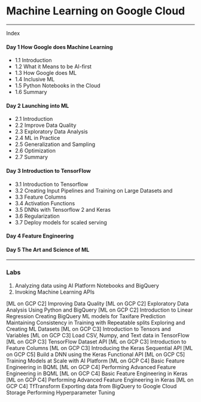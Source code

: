 # Machine Learning on Google Cloud

---

Index

#### Day 1 How Google does Machine Learning
- 1.1 Introduction
- 1.2 What it Means to be AI-first
- 1.3 How Google does ML
- 1.4 Inclusive ML
- 1.5 Python Notebooks in the Cloud
- 1.6 Summary

#### Day 2 Launching into ML
- 2.1 Introduction
- 2.2 Improve Data Quality
- 2.3 Exploratory Data Analysis
- 2.4 ML in Practice
- 2.5 Generalization and Sampling
- 2.6 Optimization
- 2.7 Summary

#### Day 3 Introduction to TensorFlow
- 3.1 Introduction to Tensorflow
- 3.2 Creating Input Pipelines and Training on Large Datasets and 
- 3.3 Feature Columns
- 3.4 Activation Functions
- 3.5 DNNs with Tensorflow 2 and Keras
- 3.6 Regularization
- 3.7 Deploy models for scaled serving

#### Day 4 Feature Engineering

#### Day 5 The Art and Science of ML

---

### Labs

1. Analyzing data using AI Platform Notebooks and BigQuery
2. Invoking Machine Learning APIs

[ML on GCP C2] Improving Data Quality
[ML on GCP C2] Exploratory Data Analysis Using Python and BigQuery
[ML on GCP C2] Introduction to Linear Regression
Creating BigQuery ML models for Taxifare Prediction
Maintaining Consistency in Training with Repeatable splits
Exploring and Creating ML Datasets
[ML on GCP C3] Introduction to Tensors and Variables
[ML on GCP C3] Load CSV, Numpy, and Text data in TensorFlow
[ML on GCP C3] TensorFlow Dataset API
[ML on GCP C3] Introduction to Feature Columns
[ML on GCP C3] Introducing the Keras Sequential API
[ML on GCP C5] Build a DNN using the Keras Functional API
[ML on GCP C5] Training Models at Scale with AI Platform
[ML on GCP C4] Basic Feature Engineering in BQML
[ML on GCP C4] Performing Advanced Feature Engineering in BQML
[ML on GCP C4] Basic Feature Engineering in Keras
[ML on GCP C4] Performing Advanced Feature Engineering in Keras
[ML on GCP C4] TfTransform
Exporting data from BigQuery to Google Cloud Storage
Performing Hyperparameter Tuning

